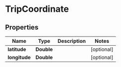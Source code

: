 

# TripCoordinate

## Properties

Name | Type | Description | Notes
------------ | ------------- | ------------- | -------------
**latitude** | **Double** |  |  [optional]
**longitude** | **Double** |  |  [optional]



